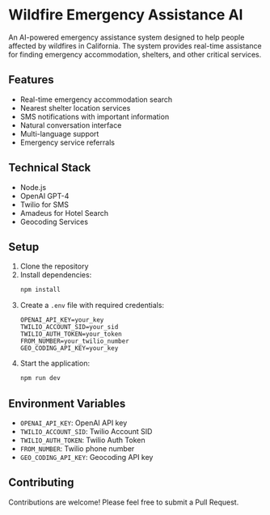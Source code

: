 # Wildfire Emergency Assistance AI

An AI-powered emergency assistance system designed to help people affected by wildfires in California. The system provides real-time assistance for finding emergency accommodation, shelters, and other critical services.

## Features

- Real-time emergency accommodation search
- Nearest shelter location services
- SMS notifications with important information
- Natural conversation interface
- Multi-language support
- Emergency service referrals

## Technical Stack

- Node.js
- OpenAI GPT-4
- Twilio for SMS
- Amadeus for Hotel Search
- Geocoding Services

## Setup

1. Clone the repository
2. Install dependencies:
   ```bash
   npm install
   ```
3. Create a `.env` file with required credentials:
   ```
   OPENAI_API_KEY=your_key
   TWILIO_ACCOUNT_SID=your_sid
   TWILIO_AUTH_TOKEN=your_token
   FROM_NUMBER=your_twilio_number
   GEO_CODING_API_KEY=your_key
   ```
4. Start the application:
   ```bash
   npm run dev
   ```

## Environment Variables

- `OPENAI_API_KEY`: OpenAI API key
- `TWILIO_ACCOUNT_SID`: Twilio Account SID
- `TWILIO_AUTH_TOKEN`: Twilio Auth Token
- `FROM_NUMBER`: Twilio phone number
- `GEO_CODING_API_KEY`: Geocoding API key

## Contributing

Contributions are welcome! Please feel free to submit a Pull Request.
